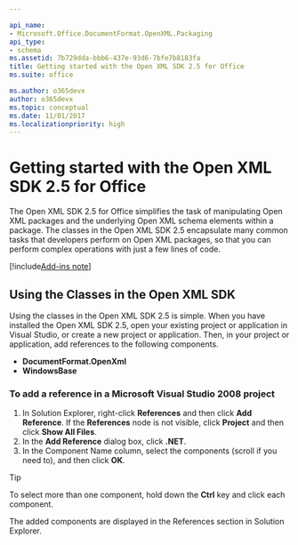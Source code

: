 ```yaml
---

api_name:
- Microsoft.Office.DocumentFormat.OpenXML.Packaging
api_type:
- schema
ms.assetid: 7b729dda-bbb6-437e-93d6-7bfe7b8183fa
title: Getting started with the Open XML SDK 2.5 for Office
ms.suite: office

ms.author: o365devx
author: o365devx
ms.topic: conceptual
ms.date: 11/01/2017
ms.localizationpriority: high
---
```


# Getting started with the Open XML SDK 2.5 for Office

The Open XML SDK 2.5 for Office simplifies the task of manipulating Open XML packages and the underlying Open XML schema elements within a package. The classes in the Open XML SDK 2.5 encapsulate many common tasks that developers perform on Open XML packages, so that you can perform complex operations with just a few lines of code.

[!include[Add-ins note](./includes/addinsnote.md)]

## Using the Classes in the Open XML SDK

Using the classes in the Open XML SDK 2.5 is simple. When you have installed the Open XML SDK 2.5, open your existing project or application in Visual Studio, or create a new project or application. Then, in your project or application, add references to the following components.

- **DocumentFormat.OpenXml**
- **WindowsBase**

### To add a reference in a Microsoft Visual Studio 2008 project

1. In Solution Explorer, right-click **References** and then click **Add Reference**. If the **References** node is not visible, click **Project** and then click **Show All Files**.
2. In the **Add Reference** dialog box, click **.NET**.
3. In the Component Name column, select the components (scroll if you need to), and then click **OK**.

> [!TIP]
> To select more than one component, hold down the **Ctrl** key and click each component.

The added components are displayed in the References section in Solution Explorer.
